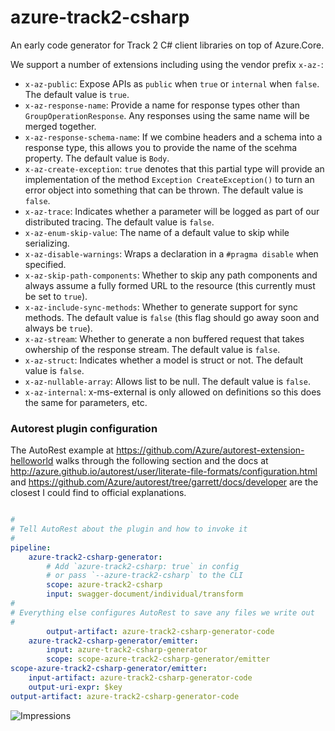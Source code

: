 # azure-track2-csharp
An early code generator for Track 2 C# client libraries on top of Azure.Core.

We support a number of extensions including using the vendor prefix `x-az-`:

- `x-az-public`: Expose APIs as `public` when `true` or `internal` when `false`.  The default value is `true`.
- `x-az-response-name`: Provide a name for response types other than `GroupOperationResponse`.  Any responses using the same name will be merged together.
- `x-az-response-schema-name`: If we combine headers and a schema into a response type, this allows you to provide the name of the scehma property.  The default value is `Body`.
- `x-az-create-exception`: `true` denotes that this partial type will provide an implementation of the method `Exception CreateException()` to turn an error object into something that can be thrown.  The default value is `false`.
- `x-az-trace`: Indicates whether a parameter will be logged as part of our distributed tracing.  The default value is `false`.
- `x-az-enum-skip-value`: The name of a default value to skip while serializing.
- `x-az-disable-warnings`: Wraps a declaration in a `#pragma disable` when specified.
- `x-az-skip-path-components`: Whether to skip any path components and always assume a fully formed URL to the resource (this currently must be set to `true`).
- `x-az-include-sync-methods`: Whether to generate support for sync methods.  The default value is `false` (this flag should go away soon and always be `true`).
- `x-az-stream`: Whether to generate a non buffered request that takes owhership of the response stream. The default value is `false`.
- `x-az-struct`: Indicates whether a model is struct or not. The default value is `false`.
- `x-az-nullable-array`:  Allows list to be null. The default value is `false`.
- `x-az-internal`: x-ms-external is only allowed on definitions so this does the same for parameters, etc.

### Autorest plugin configuration
The AutoRest example at https://github.com/Azure/autorest-extension-helloworld
walks through the following section and the docs at
http://azure.github.io/autorest/user/literate-file-formats/configuration.html
and https://github.com/Azure/autorest/tree/garrett/docs/developer are the
closest I could find to official explanations.

``` yaml

#
# Tell AutoRest about the plugin and how to invoke it
#
pipeline:
    azure-track2-csharp-generator:
        # Add `azure-track2-csharp: true` in config
        # or pass `--azure-track2-csharp` to the CLI
        scope: azure-track2-csharp
        input: swagger-document/individual/transform
#
# Everything else configures AutoRest to save any files we write out
#
        output-artifact: azure-track2-csharp-generator-code
    azure-track2-csharp-generator/emitter:
        input: azure-track2-csharp-generator
        scope: scope-azure-track2-csharp-generator/emitter
scope-azure-track2-csharp-generator/emitter:
    input-artifact: azure-track2-csharp-generator-code
    output-uri-expr: $key
output-artifact: azure-track2-csharp-generator-code

```


![Impressions](https://azure-sdk-impressions.azurewebsites.net/api/impressions/azure-sdk-for-net%2Fsdk%2Fstorage%2FAzure.Storage.Common%2Fswagger%2FGenerator%2Freadme.png)
